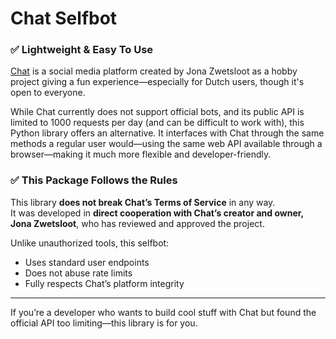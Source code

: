 # Chat Selfbot
### ✅ Lightweight & Easy To Use

[Chat](https://chat.jonazwetsloot.nl/) is a social media platform created by Jona Zwetsloot as a hobby project giving a fun experience—especially for Dutch users, though it's open to everyone.

While Chat currently does not support official bots, and its public API is limited to 1000 requests per day (and can be difficult to work with), this Python library offers an alternative. It interfaces with Chat through the same methods a regular user would—using the same web API available through a browser—making it much more flexible and developer-friendly.

### ✅ This Package Follows the Rules

This library **does not break Chat’s Terms of Service** in any way.  
It was developed in **direct cooperation with Chat’s creator and owner, Jona Zwetsloot**, who has reviewed and approved the project.

Unlike unauthorized tools, this selfbot:
- Uses standard user endpoints
- Does not abuse rate limits
- Fully respects Chat’s platform integrity

---

If you’re a developer who wants to build cool stuff with Chat but found the official API too limiting—this library is for you.
